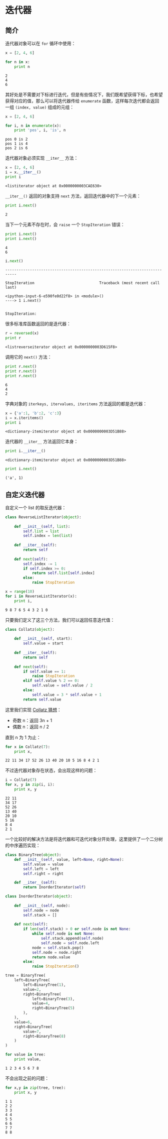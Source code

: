 # 迭代器

## 简介

迭代器对象可以在 `for` 循环中使用：


```python
x = [2, 4, 6]

for n in x:
    print n
```

    2
    4
    6
    

其好处是不需要对下标进行迭代，但是有些情况下，我们既希望获得下标，也希望获得对应的值，那么可以将迭代器传给 `enumerate` 函数，这样每次迭代都会返回一组 `(index, value)` 组成的元组：


```python
x = [2, 4, 6]

for i, n in enumerate(x):
    print 'pos', i, 'is', n
```

    pos 0 is 2
    pos 1 is 4
    pos 2 is 6
    

迭代器对象必须实现 `__iter__` 方法：


```python
x = [2, 4, 6]
i = x.__iter__()
print i
```

    <listiterator object at 0x0000000003CAE630>
    

`__iter__()` 返回的对象支持 `next` 方法，返回迭代器中的下一个元素：


```python
print i.next()
```

    2
    

当下一个元素不存在时，会 `raise` 一个 `StopIteration` 错误：


```python
print i.next()
print i.next()
```

    4
    6
    


```python
i.next()
```


    ---------------------------------------------------------------------------

    StopIteration                             Traceback (most recent call last)

    <ipython-input-6-e590fe0d22f8> in <module>()
    ----> 1 i.next()
    

    StopIteration: 


很多标准库函数返回的是迭代器：


```python
r = reversed(x)
print r
```

    <listreverseiterator object at 0x0000000003D615F8>
    

调用它的 `next()` 方法：


```python
print r.next()
print r.next()
print r.next()
```

    6
    4
    2
    

字典对象的 `iterkeys, itervalues, iteritems` 方法返回的都是迭代器：


```python
x = {'a':1, 'b':2, 'c':3}
i = x.iteritems()
print i
```

    <dictionary-itemiterator object at 0x0000000003D51B88>
    

迭代器的 `__iter__` 方法返回它本身：


```python
print i.__iter__()
```

    <dictionary-itemiterator object at 0x0000000003D51B88>
    


```python
print i.next()
```

    ('a', 1)
    

## 自定义迭代器

自定义一个 list 的取反迭代器：


```python
class ReverseListIterator(object):
    
    def __init__(self, list):
        self.list = list
        self.index = len(list)
        
    def __iter__(self):
        return self
    
    def next(self):
        self.index -= 1
        if self.index >= 0:
            return self.list[self.index]
        else:
            raise StopIteration
```


```python
x = range(10)
for i in ReverseListIterator(x):
    print i,
```

    9 8 7 6 5 4 3 2 1 0
    

只要我们定义了这三个方法，我们可以返回任意迭代值：


```python
class Collatz(object):
    
    def __init__(self, start):
        self.value = start
        
    def __iter__(self):
        return self
    
    def next(self):
        if self.value == 1:
            raise StopIteration
        elif self.value % 2 == 0:
            self.value = self.value / 2
        else:
            self.value = 3 * self.value + 1
        return self.value
```

这里我们实现 [Collatz 猜想](http://baike.baidu.com/view/736196.htm)：

- 奇数 n：返回 3n + 1
- 偶数 n：返回 n / 2

直到 n 为 1 为止：


```python
for x in Collatz(7):
    print x,
```

    22 11 34 17 52 26 13 40 20 10 5 16 8 4 2 1
    

不过迭代器对象存在状态，会出现这样的问题：


```python
i = Collatz(7)
for x, y in zip(i, i):
    print x, y
```

    22 11
    34 17
    52 26
    13 40
    20 10
    5 16
    8 4
    2 1
    

一个比较好的解决方法是将迭代器和可迭代对象分开处理，这里提供了一个二分树的中序遍历实现：


```python
class BinaryTree(object):
    def __init__(self, value, left=None, right=None):
        self.value = value
        self.left = left
        self.right = right

    def __iter__(self):
        return InorderIterator(self)
```


```python
class InorderIterator(object):
    
    def __init__(self, node):
        self.node = node
        self.stack = []
    
    def next(self):
        if len(self.stack) > 0 or self.node is not None:
            while self.node is not None:
                self.stack.append(self.node)
                self.node = self.node.left
            node = self.stack.pop()
            self.node = node.right
            return node.value
        else:
            raise StopIteration()
```


```python
tree = BinaryTree(
    left=BinaryTree(
        left=BinaryTree(1),
        value=2,
        right=BinaryTree(
            left=BinaryTree(3),
            value=4,
            right=BinaryTree(5)
        ),
    ),
    value=6,
    right=BinaryTree(
        value=7,
        right=BinaryTree(8)
    )
)
```


```python
for value in tree:
    print value,
```

    1 2 3 4 5 6 7 8
    

不会出现之前的问题：


```python
for x,y in zip(tree, tree):
    print x, y
```

    1 1
    2 2
    3 3
    4 4
    5 5
    6 6
    7 7
    8 8
    
